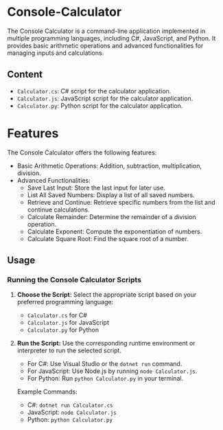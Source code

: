 # Console-Calculator
The Console Calculator is a command-line application implemented in multiple programming languages, including C#, JavaScript, and Python. It provides basic arithmetic operations and advanced functionalities for managing inputs and calculations.

## Content
- `Calculator.cs`: C# script for the calculator application.
- `Calculator.js`: JavaScript script for the calculator application.
- `Calculator.py`: Python script for the calculator application.

# Features
The Console Calculator offers the following features:
- Basic Arithmetic Operations: Addition, subtraction, multiplication, division.
- Advanced Functionalities:
  - Save Last Input: Store the last input for later use.
  - List All Saved Numbers: Display a list of all saved numbers.
  - Retrieve and Continue: Retrieve specific numbers from the list and continue calculations.
  - Calculate Remainder: Determine the remainder of a division operation.
  - Calculate Exponent: Compute the exponentiation of numbers.
  - Calculate Square Root: Find the square root of a number.

## Usage

### Running the Console Calculator Scripts

1. **Choose the Script:**
   Select the appropriate script based on your preferred programming language:
   - `Calculator.cs` for C#
   - `Calculator.js` for JavaScript
   - `Calculator.py` for Python

2. **Run the Script:**
   Use the corresponding runtime environment or interpreter to run the selected script.

   - For C#: Use Visual Studio or the `dotnet run` command.
   - For JavaScript: Use Node.js by running `node Calculator.js`.
   - For Python: Run `python Calculator.py` in your terminal.

   Example Commands:
   - C#: `dotnet run Calculator.cs`
   - JavaScript: `node Calculator.js`
   - Python: `python Calculator.py`

